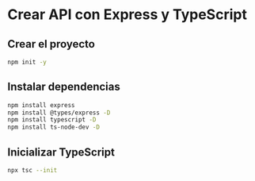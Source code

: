 # Crear API con Express y TypeScript

## Crear el proyecto

```bash
npm init -y
```

## Instalar dependencias

```bash
npm install express
npm install @types/express -D
npm install typescript -D
npm install ts-node-dev -D
```

## Inicializar TypeScript

```bash
npx tsc --init
```